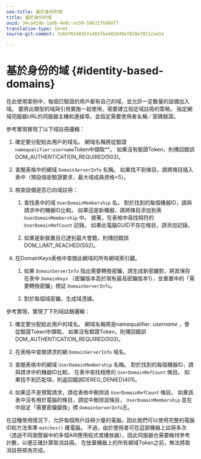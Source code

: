 ```yaml
---
seo-title: 基於身份的域
title: 基於身份的域
uuid: 34cad19b-1adb-4e0c-ac59-50632f6988f7
translation-type: tm+mt
source-git-commit: 7e8df034035fe465fbe403949ef828e7811ced2e

---
```



# 基於身份的域 {#identity-based-domains}

在此使用案例中，每個已驗證的用戶都有自己的域，並允許一定數量的設備加入域。 要將此類型的域與引用實施一起使用，需要建立指定域註冊的策略。 指定網域伺服器URL的伺服器主機和連接埠，並指定需要使用者名稱／密碼驗證。

參考實現實現了以下域註冊邏輯：

1. 確定要分配給此用戶的域名。 網域名稱將從驗證 `namequalifier:username`Token中擷取**。 如果沒有驗證Token，則傳回錯誤DOM_AUTHENTICATION_REQUIRED(503)。
1. 查閱表格中的網域 `DomainServerInfo` 名稱。 如果找不到條目，請將條目插入表中（預設值是驗證要求，最大域成員資格=5）。
1. 檢查設備是否已向域註冊：

   1. 查找表中的域 `UserDomainMembership` 名。 對於找到的每個機器ID，請與請求中的機器ID比較。 如果這是新機器，請將條目添加到表 `UserDomainMembership` 中。 接著，在表格中尋找相符的 `UserDomainRefCount` 記錄。 如果此電腦GUID不存在條目，請添加記錄。

   1. 如果是新裝置且已達到最大會籍，則傳回錯誤DOM_LIMIT_REACHED(502)。

1. 在DomainKeys表格中查閱此網域的所有網域索引鍵。

   1. 如果 `DomainServerInfo` 指出需要轉換密鑰，請生成新密鑰對，將其保存在表中 `DomainKeys` （密鑰版本高於現有最高密鑰版本1），並重置中的「需要轉換密鑰」標誌 `DomainServerInfo`。

   1. 對於每個域密鑰，生成域憑據。

參考實現，實現了下列域註銷邏輯：

1. 確定要分配給此用戶的域名。 網域名稱將是namequalifier: *username* ，會從驗證Token中擷取。 如果沒有驗證Token，則傳回錯誤DOM_AUTHENTICATION_REQUIRED(503)。
1. 在表格中查閱請求的網 `DomainServerInfo` 域名。
1. 查閱表格中的網域 `UserDomainMembership` 名稱。 對於找到的每個機器ID，請與請求中的機器ID比較。 在表中查找相應的 `UserDomainRefCount` 條目。 如果找不到匹配項，則返回錯誤DEREG_DENIED(401)。

1. 如果這不是預覽請求，請從表格中刪除該 `UserDomainRefCount` 條目。 如果該表中沒有用於電腦的條目，請從中刪除該條目， `UserDomainMembership` 並在中設定「需要密鑰變換」標 `DomainServerInfo`志。

在這種使用情況下，允許每個用戶註冊少量的電腦，因此我們可以使用完整的電腦ID和方法來準 `matches()` 確電腦。 不過，由於使用者可在這部機器上註冊多次（透過不同瀏覽器中的多個AIR應用程式或播放器），因此伺服器也需要維持參考計數，以便正確計算取消註冊。 在放棄機器上的所有網域Token之前，無法將取消註冊視為完成。
